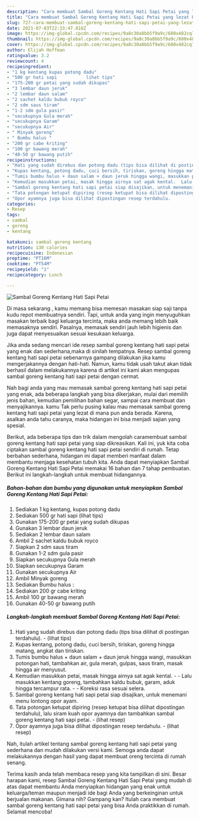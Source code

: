```yaml
---
description: "Cara membuat Sambal Goreng Kentang Hati Sapi Petai yang lezat Untuk Jualan"
title: "Cara membuat Sambal Goreng Kentang Hati Sapi Petai yang lezat Untuk Jualan"
slug: 727-cara-membuat-sambal-goreng-kentang-hati-sapi-petai-yang-lezat-untuk-jualan
date: 2021-07-03T22:33:47.816Z
image: https://img-global.cpcdn.com/recipes/9a8c30a8bb5f9a9c/680x482cq70/sambal-goreng-kentang-hati-sapi-petai-foto-resep-utama.jpg
thumbnail: https://img-global.cpcdn.com/recipes/9a8c30a8bb5f9a9c/680x482cq70/sambal-goreng-kentang-hati-sapi-petai-foto-resep-utama.jpg
cover: https://img-global.cpcdn.com/recipes/9a8c30a8bb5f9a9c/680x482cq70/sambal-goreng-kentang-hati-sapi-petai-foto-resep-utama.jpg
author: Elijah Hoffman
ratingvalue: 3.2
reviewcount: 4
recipeingredient:
- "1 kg kentang kupas potong dadu"
- "500 gr hati sapi           lihat tips"
- "175-200 gr petai yang sudah dikupas"
- "3 lembar daun jeruk"
- "2 lembar daun salam"
- "2 sachet kaldu bubuk royco"
- "2 sdm saus tiram"
- "1-2 sdm gula pasir"
- "secukupnya Gula merah"
- "secukupnya Garam"
- "secukupnya Air"
- " Minyak goreng"
- " Bumbu halus "
- "200 gr cabe kriting"
- "100 gr bawang merah"
- "40-50 gr bawang putih"
recipeinstructions:
- "Hati yang sudah direbus dan potong dadu (tips bisa dilihat di postingan terdahulu).           (lihat tips)"
- "Kupas kentang, potong dadu, cuci bersih, tiriskan, goreng hingga matang, angkat dan tiriskan."
- "Tumis bumbu halus + daun salam + daun jeruk hingga wangi, masukkan potongan hati, tambahkan air, gula merah, gulpas, saus tiram, masak hingga air menyusut."
- "Kemudian masukkan petai, masak hingga airnya sat agak kental.  Lalu masukkan kentang goreng, tambahkan kaldu bubuk, garam, aduk hingga tercampur rata.  Koreksi rasa sesuai selera."
- "Sambal goreng kentang hati sapi petai siap disajikan, untuk menemani menu lontong opor ayam."
- "Tata potongan ketupat dipiring (resep ketupat bisa dilihat dipostingan terdahulu), lalu siram kuah opor ayamnya dan tambahkan sambal goreng kentang hati sapi petai.           (lihat resep)"
- "Opor ayamnya juga bisa dilihat dipostingan resep terdahulu.           (lihat resep)"
categories:
- Resep
tags:
- sambal
- goreng
- kentang

katakunci: sambal goreng kentang 
nutrition: 130 calories
recipecuisine: Indonesian
preptime: "PT16M"
cooktime: "PT54M"
recipeyield: "1"
recipecategory: Lunch

---
```



![Sambal Goreng Kentang Hati Sapi Petai](https://img-global.cpcdn.com/recipes/9a8c30a8bb5f9a9c/680x482cq70/sambal-goreng-kentang-hati-sapi-petai-foto-resep-utama.jpg)

Di masa  sekarang , kamu memang bisa memesan masakan siap saji tanpa kudu repot membuatnya sendiri. Tapi, untuk anda yang ingin menyuguhkan masakan terbaik bagi keluarga tercinta, maka anda memang lebih baik memasaknya sendiri. Pasalnya, memasak sendiri jauh lebih higienis dan juga dapat menyesuaikan sesuai kesukaan keluarga.

Jika anda sedang mencari ide resep sambal goreng kentang hati sapi petai yang enak dan sederhana,maka di sinilah tempatnya. Resep sambal goreng kentang hati sapi petai  sebenarnya gampang dilakukan jika kamu mengerjakannya dengan hati-hati. Namun, kamu tidak usah takut akan tidak berhasil dalam melakukannya 
karena di artikel ini kami akan mengupas sambal goreng kentang hati sapi petai dengan cermat.  



Nah bagi anda yang mau memasak sambal goreng kentang hati sapi petai yang enak, ada beberapa langkah yang bisa dikerjakan, mulai dari memilih jenis bahan, kemudian pemilihan bahan segar, sampai cara membuat dan menyajikannya. kamu Tak perlu pusing kalau mau memasak sambal goreng kentang hati sapi petai yang lezat di mana pun anda berada. Karena, asalkan anda  tahu caranya, maka hidangan ini bisa menjadi sajian yang spesial.

Berikut, ada beberapa tips dan trik dalam mengolah caramembuat sambal goreng kentang hati sapi petai yang siap dikreasikan. Kali ini, yuk kita coba ciptakan sambal goreng kentang hati sapi petai sendiri di rumah. Tetap berbahan sederhana, hidangan ini dapat memberi manfaat dalam membantu menjaga kesehatan tubuh kita. Anda dapat menyiapkan Sambal Goreng Kentang Hati Sapi Petai memakai 16 bahan dan 7 tahap pembuatan. Berikut ini langkah-langkah untuk membuat hidangannya.

<!--inarticleads1-->

##### Bahan-bahan dan bumbu yang digunakan untuk menyiapkan Sambal Goreng Kentang Hati Sapi Petai:

1. Sediakan 1 kg kentang, kupas potong dadu
1. Sediakan 500 gr hati sapi           (lihat tips)
1. Gunakan 175-200 gr petai yang sudah dikupas
1. Gunakan 3 lembar daun jeruk
1. Sediakan 2 lembar daun salam
1. Ambil 2 sachet kaldu bubuk royco
1. Siapkan 2 sdm saus tiram
1. Gunakan 1-2 sdm gula pasir
1. Siapkan secukupnya Gula merah
1. Siapkan secukupnya Garam
1. Gunakan secukupnya Air
1. Ambil  Minyak goreng
1. Sediakan  Bumbu halus :
1. Sediakan 200 gr cabe kriting
1. Ambil 100 gr bawang merah
1. Gunakan 40-50 gr bawang putih




<!--inarticleads2-->

##### Langkah-langkah membuat Sambal Goreng Kentang Hati Sapi Petai:

1. Hati yang sudah direbus dan potong dadu (tips bisa dilihat di postingan terdahulu). -           (lihat tips)
1. Kupas kentang, potong dadu, cuci bersih, tiriskan, goreng hingga matang, angkat dan tiriskan.
1. Tumis bumbu halus + daun salam + daun jeruk hingga wangi, masukkan potongan hati, tambahkan air, gula merah, gulpas, saus tiram, masak hingga air menyusut.
1. Kemudian masukkan petai, masak hingga airnya sat agak kental. -  - Lalu masukkan kentang goreng, tambahkan kaldu bubuk, garam, aduk hingga tercampur rata. -  - Koreksi rasa sesuai selera.
1. Sambal goreng kentang hati sapi petai siap disajikan, untuk menemani menu lontong opor ayam.
1. Tata potongan ketupat dipiring (resep ketupat bisa dilihat dipostingan terdahulu), lalu siram kuah opor ayamnya dan tambahkan sambal goreng kentang hati sapi petai. -           (lihat resep)
1. Opor ayamnya juga bisa dilihat dipostingan resep terdahulu. -           (lihat resep)




Nah, itulah artikel tentang  sambal goreng kentang hati sapi petai  yang sederhana dan mudah dilakukan versi kami. Semoga anda dapat melakukannya dengan hasil yang dapat membuat oreng tercinta di rumah senang. 

Terima kasih anda telah membaca resep yang kita tampilkan di sini. Besar harapan kami, resep  Sambal Goreng Kentang Hati Sapi Petai yang mudah di atas dapat membantu Anda menyiapkan hidangan yang enak untuk keluarga/teman maupun menjadi ide bagi Anda yang berkeinginan untuk berjualan makanan. Gimana nih? Gampang kan? Itulah cara membuat sambal goreng kentang hati sapi petai yang bisa Anda praktikkan di rumah. Selamat mencoba!

